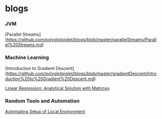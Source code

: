 # blogs

### JVM

[Parallel Streams] (<https://github.com/polyglotpiglet/blogs/blob/master/parallelStreams/Parallel%20Streams.md>)


### Machine Learning

[Introduction to Gradient Descent] (<https://github.com/polyglotpiglet/blogs/blob/master/gradientDescent/Introduction%20to%20Gradient%20Descent.md>)

[Linear Regression: Analytical Solution with Matrices](<https://github.com/polyglotpiglet/blogs/blob/master/analyticalLinearRegressionMultipleVariables/Linear%20Regression%20with%20multiple%20parameters%20solved%20analytically.md>)

### Random Tools and Automation

[Automating Setup of Local Environment](<https://github.com/polyglotpiglet/blogs/blob/master/automatingSetup/Automating%20Setup%20of%20Local%20Environment-%20Why%20bother%3F%20.md>)